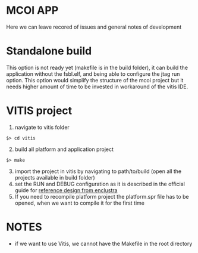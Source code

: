 # MCOI APP
Here we can leave recored of issues and general notes of development 

# Standalone build
This option is not ready yet (makefile is in the build folder), it can build
the application without the fsbl.elf, and being able to configure the jtag run
option. This option would simplify the structure of the mcoi project but it
needs higher amount of time to be invested in workaround of the vitis IDE. 

# VITIS project
1. navigate to vitis folder
```
$> cd vitis
```

2. build all platform and application project
```
$> make
```

3. import the project in vitis by navigating to path/to/build (open all the
   projects available in build folder)
4. set the RUN and DEBUG configuration as it is described in the official guide
   for [reference design from enclustra](https://github.com/enclustra/Mercury_XU5_PE1_Reference_Design/tree/master/reference_design/doc)
5. If you need to recompile platform project the platform.spr file has to be
   opened, when we want to compile it for the first time

# NOTES 
* if we want to use Vitis, we cannot have the Makefile in the root directory

